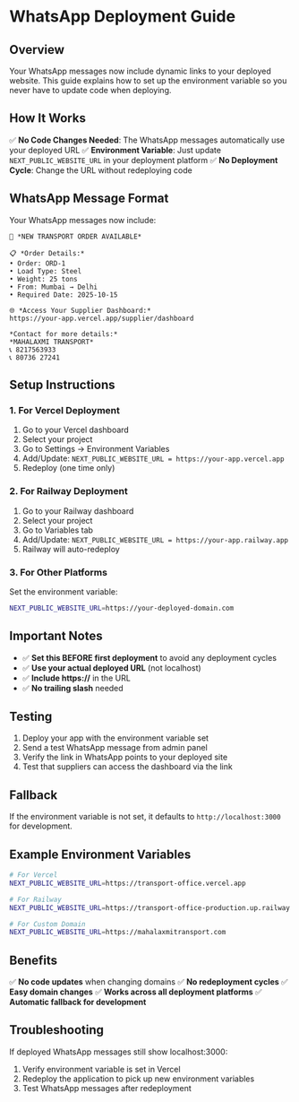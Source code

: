 # WhatsApp Deployment Guide

## Overview

Your WhatsApp messages now include dynamic links to your deployed website. This guide explains how to set up the environment variable so you never have to update code when deploying.

## How It Works

✅ **No Code Changes Needed**: The WhatsApp messages automatically use your deployed URL
✅ **Environment Variable**: Just update `NEXT_PUBLIC_WEBSITE_URL` in your deployment platform
✅ **No Deployment Cycle**: Change the URL without redeploying code

## WhatsApp Message Format

Your WhatsApp messages now include:

```
🚛 *NEW TRANSPORT ORDER AVAILABLE*

📋 *Order Details:*
• Order: ORD-1
• Load Type: Steel
• Weight: 25 tons
• From: Mumbai → Delhi
• Required Date: 2025-10-15

🌐 *Access Your Supplier Dashboard:*
https://your-app.vercel.app/supplier/dashboard

*Contact for more details:*
*MAHALAXMI TRANSPORT*
📞 8217563933
📞 80736 27241
```

## Setup Instructions

### 1. For Vercel Deployment

1. Go to your Vercel dashboard
2. Select your project
3. Go to Settings → Environment Variables
4. Add/Update: `NEXT_PUBLIC_WEBSITE_URL = https://your-app.vercel.app`
5. Redeploy (one time only)

### 2. For Railway Deployment

1. Go to your Railway dashboard
2. Select your project
3. Go to Variables tab
4. Add/Update: `NEXT_PUBLIC_WEBSITE_URL = https://your-app.railway.app`
5. Railway will auto-redeploy

### 3. For Other Platforms

Set the environment variable:
```bash
NEXT_PUBLIC_WEBSITE_URL=https://your-deployed-domain.com
```

## Important Notes

- ✅ **Set this BEFORE first deployment** to avoid any deployment cycles
- ✅ **Use your actual deployed URL** (not localhost)
- ✅ **Include https://** in the URL
- ✅ **No trailing slash** needed

## Testing

1. Deploy your app with the environment variable set
2. Send a test WhatsApp message from admin panel
3. Verify the link in WhatsApp points to your deployed site
4. Test that suppliers can access the dashboard via the link

## Fallback

If the environment variable is not set, it defaults to `http://localhost:3000` for development.

## Example Environment Variables

```bash
# For Vercel
NEXT_PUBLIC_WEBSITE_URL=https://transport-office.vercel.app

# For Railway  
NEXT_PUBLIC_WEBSITE_URL=https://transport-office-production.up.railway.app

# For Custom Domain
NEXT_PUBLIC_WEBSITE_URL=https://mahalaxmitransport.com
```

## Benefits

✅ **No code updates** when changing domains
✅ **No redeployment cycles** 
✅ **Easy domain changes**
✅ **Works across all deployment platforms**
✅ **Automatic fallback for development**

## Troubleshooting

If deployed WhatsApp messages still show localhost:3000:
1. Verify environment variable is set in Vercel
2. Redeploy the application to pick up new environment variables
3. Test WhatsApp messages after redeployment
